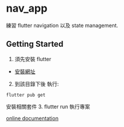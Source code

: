 # nav_app

練習 flutter navigation 以及 state management.

## Getting Started
1. 須先安裝 flutter 
- [安裝網址](https://flutter.dev/docs/get-started/install)
2. 到該目錄下後 執行:
```
flutter pub get
```
安裝相關套件
3. flutter run 執行專案

[online documentation](https://flutter.dev/docs)

